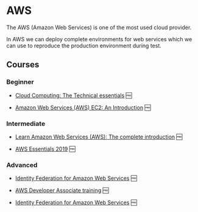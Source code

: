 # AWS

The AWS (Amazon Web Services) is one of the most used cloud provider.

In AWS we can deploy complete environments for web services which we can use to reproduce the production environment during test.

## Courses

### Beginner

- [Cloud Computing: The Technical essentials](https://www.udemy.com/course/cloud-computing-the-technical-essentials/) 🆓

- [Amazon Web Services (AWS) EC2: An Introduction](https://www.udemy.com/course/amazon-web-services-aws-ec2-an-introduction/) 🆓

### Intermediate

- [Learn Amazon Web Services (AWS): The complete introduction](https://www.udemy.com/course/learn-amazon-web-services-the-complete-introduction/) 🆓

- [AWS Essentials 2019](https://www.udemy.com/course/linux-academy-aws-essentials-2019/) 🆓

### Advanced

- [Identity Federation for Amazon Web Services](https://www.udemy.com/course/identity-federation-for-amazon-web-services/) 🆓

- [AWS Developer Associate training](https://www.udemy.com/course/aws-developer-associate-training/) 🆓
- [Identity Federation for Amazon Web Services](https://www.udemy.com/course/identity-federation-for-amazon-web-services/) 🆓

